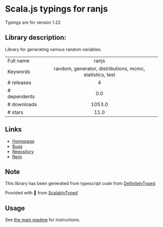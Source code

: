 
# Scala.js typings for ranjs

Typings are for version 1.22

## Library description:
Library for generating various random variables.

|                    |                 |
| ------------------ | :-------------: |
| Full name          | ranjs |
| Keywords           | random, generator, distributions, mcmc, statistics, test |
| # releases         | 4 |
| # dependents       | 0.0 |
| # downloads        | 1053.0 |
| # stars            | 11.0 |

## Links
- [Homepage](https://synesenom.github.io/ran/)
- [Bugs](https://github.com/synesenom/ran/issues)
- [Repository](https://github.com/synesenom/ran)
- [Npm](https://www.npmjs.com/package/ranjs)
    


## Note
This library has been generated from typescript code from [DefinitelyTyped](https://definitelytyped.org).

Provided with :purple_heart: from [ScalablyTyped](https://github.com/oyvindberg/ScalablyTyped)

## Usage
See [the main readme](../../readme.md) for instructions.



